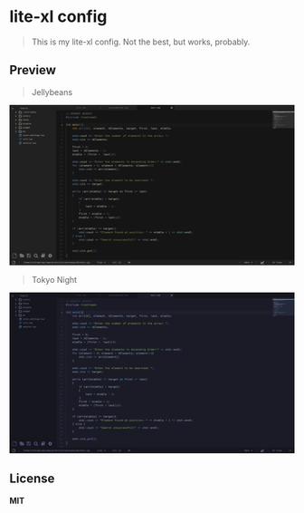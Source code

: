 # lite-xl config

> This is my lite-xl config. Not the best, but works, probably.

## Preview
> Jellybeans

![jb](./screen/lite-xl-jb.png)

> Tokyo Night

![tn](./screen/lite-xl-tn.png)

## License
**MIT**
